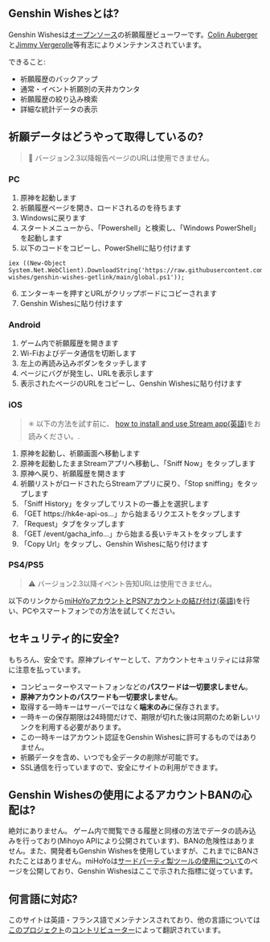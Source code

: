 ## Genshin Wishesとは?
Genshin Wishesは[オープンソース](https://github.com/genshin-wishes)の祈願履歴ビューワーです。[Colin Auberger](https://www.linkedin.com/in/colin-auberger/)と[Jimmy Vergerolle](https://vergerolle.fr)等有志によりメンテナンスされています。

できること:
- 祈願履歴のバックアップ
- 通常・イベント祈願別の天井カウンタ
- 祈願履歴の絞り込み検索
- 詳細な統計データの表示

## 祈願データはどうやって取得しているの?

> 📢 バージョン2.3以降報告ページのURLは使用できません。
### PC
1. 原神を起動します
2. 祈願履歴ページを開き、ロードされるのを待ちます
3. Windowsに戻ります
4. スタートメニューから、「Powershell」と検索し、「Windows PowerShell」を起動します
5. 以下のコードをコピーし、PowerShellに貼り付けます
```
iex ((New-Object System.Net.WebClient).DownloadString('https://raw.githubusercontent.com/genshin-wishes/genshin-wishes-getlink/main/global.ps1'));
```
6. エンターキーを押すとURLがクリップボードにコピーされます
7. Genshin Wishesに貼り付けます

### Android

1. ゲーム内で祈願履歴を開きます
2. Wi-Fiおよびデータ通信を切断します
3. 左上の再読み込みボダンをタッチします
4. ページにバグが発生し、URLを表示します
5. 表示されたページのURLをコピーし、Genshin Wishesに貼り付けます

### iOS
> ✳️ 以下の方法を試す前に、 [how to install and use Stream app(英語)](https://drive.google.com/file/d/14Q_6v60qLPunrpmA9Bf1KlvsKhaRyPzz/view?usp=sharing)をお読みください。.

1. 原神を起動し、祈願画面へ移動します
2. 原神を起動したままStreamアプリへ移動し、「Sniff Now」をタップします
3. 原神へ戻り、祈願履歴を開きます
4. 祈願リストがロードされたらStreamアプリに戻り、「Stop sniffing」をタップします
5. 「Sniff History」をタップしてリストの一番上を選択します
6. 「GET https://hk4e-api-os...」から始まるリクエストをタップします
7. 「Request」タブをタップします
8. 「GET /event/gacha_info...」から始まる長いテキストをタップします
9. 「Copy Url」をタップし、Genshin Wishesに貼り付けます

### PS4/PS5
> ⚠️ バージョン2.3以降イベント告知URLは使用できません。

以下のリンクから[miHoYoアカウントとPSNアカウントの結び付け(英語)](https://www.hoyolab.com/article/533197)を行い、PCやスマートフォンでの方法を試してください。

## セキュリティ的に安全?
もちろん、安全です。原神プレイヤーとして、アカウントセキュリティには非常に注意を払っています。
- コンピューターやスマートフォンなどの**パスワードは一切要求しません**。
- **原神アカウントのパスワードも一切要求しません**。
- 取得する一時キーはサーバーではなく**端末のみ**に保存されます。
- 一時キーの保存期限は24時間だけで、期限が切れた後は同期のため新しいリンクを利用する必要があります。
- この一時キーはアカウント認証をGenshin Wishesに許可するものではありません。
- 祈願データを含め、いつでも全データの削除が可能です。
- SSL通信を行っていますので、安全にサイトの利用ができます。

## Genshin Wishesの使用によるアカウントBANの心配は?
絶対にありません。 ゲーム内で閲覧できる履歴と同様の方法でデータの読み込みを行っており(Mihoyo APIにより公開されています)、BANの危険性はありません。また、開発者もGenshin Wishesを使用していますが、これまでにBANされたことはありません。miHoYoは[サードパーティ製ツールの使用について](https://genshin.mihoyo.com/en/news/detail/5763)のページを公開しており、Genshin Wishesはここで示された指標に従っています。

## 何言語に対応?
このサイトは英語・フランス語でメンテナンスされており、他の言語については[このプロジェクト](https://github.com/genshin-wishes/genshin-wishes-i18n)の[コントリビューター](https://github.com/genshin-wishes/genshin-wishes-i18n/blob/main/CONTRIBUTORS.md)によって翻訳されています。